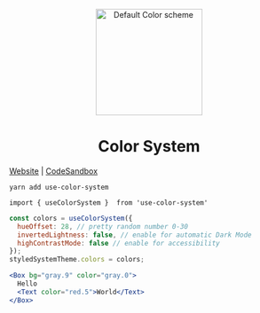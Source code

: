 <p align="center">
  <a href="https://hermanya.github.io/color-system/">
    <img alt="Default Color scheme" src="https://hermanya.github.io/color-system/icons/icon-192x192.png" width="192" />
  </a>
</p>
<h1 align="center">
  Color System
</h1>

[Website](https://hermanya.github.io/color-system/) | [CodeSandbox](https://codesandbox.io/s/github/Hermanya/color-system/tree/master/example)

`yarn add use-color-system`

`import { useColorSystem }  from 'use-color-system'`

```jsx
const colors = useColorSystem({
  hueOffset: 28, // pretty random number 0-30
  invertedLightness: false, // enable for automatic Dark Mode
  highContrastMode: false // enable for accessibility
});
styledSystemTheme.colors = colors;
```

```jsx
<Box bg="gray.9" color="gray.0">
  Hello
  <Text color="red.5">World</Text>
</Box>
```